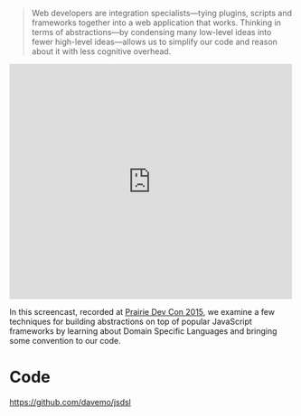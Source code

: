 > Web developers are integration specialists—tying plugins, scripts and frameworks together into a web application that works. Thinking in terms of abstractions—by condensing many low-level ideas into fewer high-level ideas—allows us to simplify our code and reason about it with less cognitive overhead.

<iframe src="https://www.youtube.com/embed/EOksrrySfwI?wmode=transparent" allowfullscreen frameborder="0" height="417" width="500"></iframe>

In this screencast, recorded at [Prairie Dev Con 2015](prairiedevcon.com), we examine a few techniques for building abstractions on top of popular JavaScript frameworks by learning about Domain Specific Languages and bringing some convention to our code.

# Code

https://github.com/davemo/jsdsl